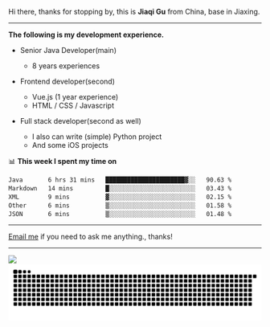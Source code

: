 Hi there, thanks for stopping by, this is **Jiaqi Gu** from China, base in Jiaxing.

---

**The following is my development experience.**

- Senior Java Developer(main)
  - 8 years experiences

- Frontend developer(second)
  - Vue.js (1 year experience)
  - HTML / CSS / Javascript
  
- Full stack developer(second as well)
  - I also can write (simple) Python project
  - And some iOS projects

📊 **This week I spent my time on**
<!--START_SECTION:waka-->

```txt
Java       6 hrs 31 mins   ██████████████████████▓░░   90.63 %
Markdown   14 mins         █░░░░░░░░░░░░░░░░░░░░░░░░   03.43 %
XML        9 mins          ▓░░░░░░░░░░░░░░░░░░░░░░░░   02.15 %
Other      6 mins          ▒░░░░░░░░░░░░░░░░░░░░░░░░   01.58 %
JSON       6 mins          ▒░░░░░░░░░░░░░░░░░░░░░░░░   01.48 %
```

<!--END_SECTION:waka-->

---

[Email me](mailto:htk2klwgr@mozmail.com?subject=Hiring_from_GitHub) if you need to ask me anything., thanks!

---

![]( https://visitor-badge.glitch.me/badge?page_id=githubgujiaqi)
![]( https://github.com/droid-Q/droid-Q/raw/output/github-contribution-grid-snake.svg#gh-dark-mode-only)

